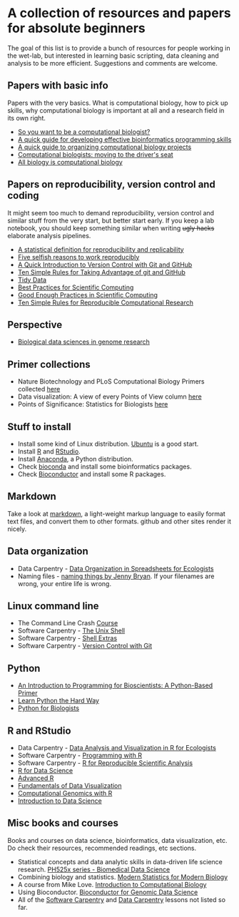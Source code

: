 # A collection of resources and papers for absolute beginners

The goal of this list is to provide a bunch of resources for people working in
the wet-lab, but interested in learning basic scripting, data cleaning and
analysis to be more efficient. Suggestions and comments are welcome.

## Papers with basic info

Papers with the very basics. What is computational biology, how to pick up
skills, why computational biology is important at all and a research field in
its own right.

* [So you want to be a computational biologist?](https://doi.org/10.1038/nbt.2740)
* [A quick guide for developing effective bioinformatics programming skills](https://doi.org/10.1371/journal.pcbi.1000589)
* [A quick guide to organizing computational biology projects](https://doi.org/10.1371/journal.pcbi.1000424)
* [Computational biologists: moving to the driver's seat](https://doi.org/10.1186/s13059-017-1357-1)
* [All biology is computational biology](https://doi.org/10.1371/journal.pbio.2002050)

## Papers on reproducibility, version control and coding

It might seem too much to demand reproducibility, version control and similar
stuff from the very start, but better start early. If you keep a lab
notebook, you should keep something similar when writing ~~ugly hacks~~
elaborate analysis pipelines.

* [A statistical definition for reproducibility and replicability](https://doi.org/10.1101/066803)
* [Five selfish reasons to work reproducibly](https://doi.org/10.1186/s13059-015-0850-7)
* [A Quick Introduction to Version Control with Git and GitHub](https://doi.org/10.1371/journal.pcbi.1004668)
* [Ten Simple Rules for Taking Advantage of git and GitHub](https://doi.org/10.1371/journal.pcbi.1004947)
* [Tidy Data](https://doi.org/10.18637/jss.v059.i10)
* [Best Practices for Scientific Computing](https://doi.org/10.1371/journal.pbio.1001745)
* [Good Enough Practices in Scientific Computing](http://arxiv.org/abs/1609.00037)
* [Ten Simple Rules for Reproducible Computational Research](https://doi.org/10.1371/journal.pcbi.1003285)

## Perspective

* [Biological data sciences in genome research](https://doi.org/10.1101/gr.191684.115)

## Primer collections

* Nature Biotechnology and PLoS Computational Biology Primers collected
  [here](http://liacs.leidenuniv.nl/~hoogeboomhj/mcb/nature_primer.html)
* Data visualization: A view of every Points of View column
  [here](http://blogs.nature.com/methagora/2013/07/data-visualization-points-of-view.html)
* Points of Significance: Statistics for Biologists
  [here](http://www.nature.com/collections/qghhqm/pointsofsignificance)

## Stuff to install

* Install some kind of Linux distribution. [Ubuntu](http://www.ubuntu.com/) is a good start.
* Install [R](https://www.r-project.org/) and [RStudio](https://www.rstudio.com/).
* Install [Anaconda](https://www.continuum.io/downloads), a Python distribution.
* Check [bioconda](https://bioconda.github.io) and install some bioinformatics packages.
* Check [Bioconductor](https://bioconductor.org/install) and install some R packages.

## Markdown

Take a look at [markdown](https://daringfireball.net/projects/markdown/), a
light-weight markup language to easily format text files, and convert them to
other formats. github and other sites render it nicely.

## Data organization

* Data Carpentry - [Data Organization in Spreadsheets for Ecologists](https://datacarpentry.org/spreadsheet-ecology-lesson/)
* Naming files - [naming things by Jenny Bryan](https://speakerdeck.com/jennybc/how-to-name-files). If your filenames are wrong, your entire life is wrong.

## Linux command line

* The Command Line Crash [Course](http://cli.learncodethehardway.org/book)
* Software Carpentry - [The Unix Shell](http://swcarpentry.github.io/shell-novice/)
* Software Carpentry - [Shell Extras](https://carpentries-incubator.github.io/shell-extras/)
* Software Carpentry - [Version Control with Git](http://swcarpentry.github.io/git-novice/)

## Python

* [An Introduction to Programming for Bioscientists: A Python-Based Primer](https://doi.org/10.1371/journal.pcbi.1004867)
* [Learn Python the Hard Way](http://learnpythonthehardway.org)
* [Python for Biologists](http://pythonforbiologists.com)

## R and RStudio

* Data Carpentry - [Data Analysis and Visualization in R for Ecologists](https://datacarpentry.org/R-ecology-lesson/)
* Software Carpentry - [Programming with R](http://swcarpentry.github.io/r-novice-inflammation/)
* Software Carpentry - [R for Reproducible Scientific Analysis](http://swcarpentry.github.io/r-novice-gapminder/)
* [R for Data Science](http://r4ds.had.co.nz)
* [Advanced R](http://adv-r.had.co.nz/)
* [Fundamentals of Data Visualization](https://serialmentor.com/dataviz/)
* [Computational Genomics with R](http://compgenomr.github.io/book/)
* [Introduction to Data Science](https://rafalab.github.io/dsbook/)

## Misc books and courses

Books and courses on data science, bioinformatics, data visualization, etc. Do
check their resources, recommended readings, etc sections.

* Statistical concepts and data analytic skills in data-driven life science
  research. [PH525x series - Biomedical Data
  Science](http://genomicsclass.github.io/book/)
* Combining biology and statistics. [Modern Statistics for Modern
  Biology](https://www.huber.embl.de/msmb/)
* A course from Mike Love. [Introduction to Computational
  Biology](https://biodatascience.github.io/compbio/)
* Using Bioconductor. [Bioconductor for Genomic Data
  Science](https://kasperdanielhansen.github.io/genbioconductor/)
* All of the [Software Carpentry](https://software-carpentry.org/lessons/) and
  [Data Carpentry](https://datacarpentry.org/lessons/) lessons not listed so
  far.
